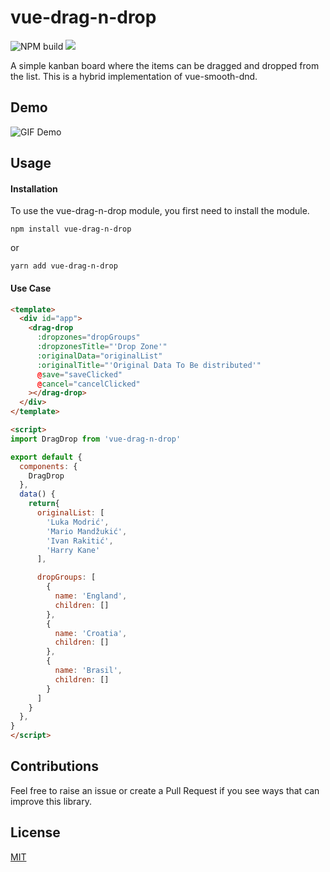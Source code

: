 
# vue-drag-n-drop
![NPM build](https://github.com/smaharj1/vue-drag-and-drop-kanban/workflows/npm-publish/badge.svg?event=push) ![](https://img.shields.io/npm/v/vue-drag-n-drop?color=blue)

A simple kanban board where the items can be dragged and dropped from the list. This is a hybrid implementation of vue-smooth-dnd.

## Demo
![GIF Demo](https://raw.githubusercontent.com/smaharj1/vue-drap-drop-kanban/master/src/assets/demo.gif)

## Usage

#### Installation
To use the vue-drag-n-drop module, you first need to install the module.

```
npm install vue-drag-n-drop
```
or
```
yarn add vue-drag-n-drop
```

#### Use Case

``` html
<template>
  <div id="app">
    <drag-drop
      :dropzones="dropGroups"
      :dropzonesTitle="'Drop Zone'"
      :originalData="originalList"
      :originalTitle="'Original Data To Be distributed'"
      @save="saveClicked"
      @cancel="cancelClicked"
    ></drag-drop>
  </div>
</template>

<script>
import DragDrop from 'vue-drag-n-drop'

export default {
  components: {
    DragDrop
  },
  data() {
    return{
      originalList: [
        'Luka Modrić',
        'Mario Mandžukić',
        'Ivan Rakitić',
        'Harry Kane'
      ],

      dropGroups: [
        {
          name: 'England',
          children: []
        },
        {
          name: 'Croatia',
          children: []
        },
        {
          name: 'Brasil',
          children: []
        }
      ]
    }
  },
}
</script>
```

## Contributions
Feel free to raise an issue or create a Pull Request if you see ways that can improve this library.

## License
[MIT](https://opensource.org/licenses/MIT)

